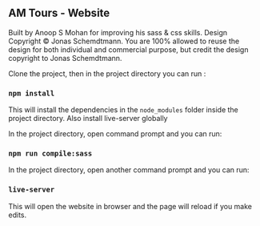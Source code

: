 
## AM Tours - Website

Built by Anoop S Mohan for improving his sass & css skills. Design Copyright &copy; Jonas Schemdtmann. You are 100% allowed to reuse the design for both individual and commercial purpose, but credit the design copyright to Jonas Schemdtmann.

Clone the project, then in the project directory you can run :

### `npm install`

This will install the dependencies in the `node_modules` folder inside the project directory. Also install live-server globally

In the project directory, open command prompt and you can run:

### `npm run compile:sass`

In the project directory, open another command prompt and you can run:

### `live-server`

This will open the website in browser and the page will reload if you make edits.<br />

